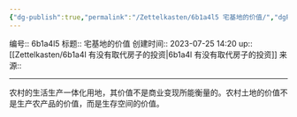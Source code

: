 ```yaml
---
{"dg-publish":true,"permalink":"/Zettelkasten/6b1a4l5 宅基地的价值/","dgPassFrontmatter":true}
---
```


编号:: 6b1a4l5
标题:: 宅基地的价值
创建时间:: 2023-07-25 14:20
up:: [[Zettelkasten/6b1a4l 有没有取代房子的投资\|6b1a4l 有没有取代房子的投资]]
来源:: 

---
农村的生活生产一体化用地，其价值不是商业变现所能衡量的。农村土地的价值不是生产农产品的价值，而是生存空间的价值。


